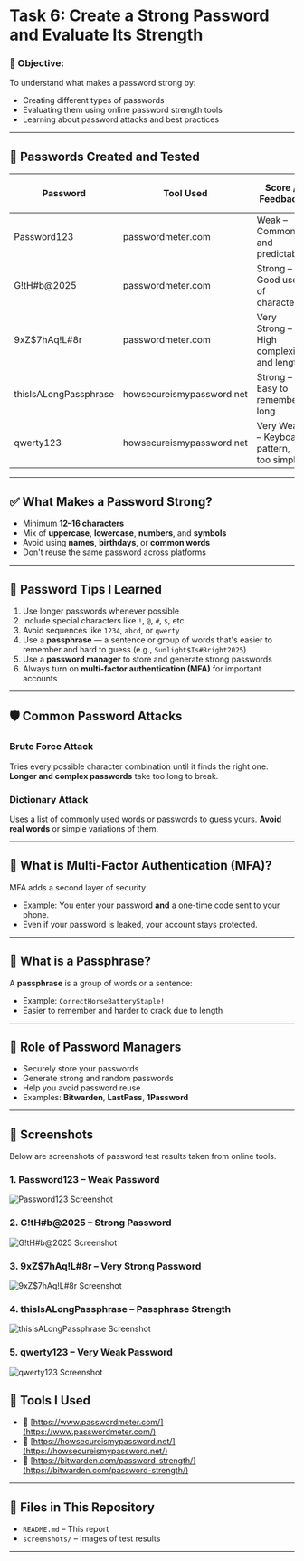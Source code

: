 # Task 6: Create a Strong Password and Evaluate Its Strength

### 🎯 Objective:
To understand what makes a password strong by:
- Creating different types of passwords
- Evaluating them using online password strength tools
- Learning about password attacks and best practices

---

## 🧪 Passwords Created and Tested

| Password                 | Tool Used                         | Score / Feedback                               | Estimated Crack Time         |
|--------------------------|-----------------------------------|------------------------------------------------|------------------------------|
| Password123              | passwordmeter.com                 | Weak – Common and predictable                  | A few seconds                |
| G!tH#b@2025              | passwordmeter.com                 | Strong – Good use of characters                | A few hours                  |
| 9xZ$7hAq!L#8r            | passwordmeter.com                 | Very Strong – High complexity and length       | Many years                   |
| thisIsALongPassphrase    | howsecureismypassword.net         | Strong – Easy to remember, long                | Hundreds of years            |
| qwerty123                | howsecureismypassword.net         | Very Weak – Keyboard pattern, too simple       | Less than a second           |

---

## ✅ What Makes a Password Strong?

- Minimum **12–16 characters**
- Mix of **uppercase**, **lowercase**, **numbers**, and **symbols**
- Avoid using **names**, **birthdays**, or **common words**
- Don't reuse the same password across platforms

---

## 🔐 Password Tips I Learned

1. Use longer passwords whenever possible
2. Include special characters like `!`, `@`, `#`, `$`, etc.
3. Avoid sequences like `1234`, `abcd`, or `qwerty`
4. Use a **passphrase** — a sentence or group of words that's easier to remember and hard to guess (e.g., `Sunlight$Is#Bright2025`)
5. Use a **password manager** to store and generate strong passwords
6. Always turn on **multi-factor authentication (MFA)** for important accounts

---

## 🛡️ Common Password Attacks

### Brute Force Attack
Tries every possible character combination until it finds the right one. **Longer and complex passwords** take too long to break.

### Dictionary Attack
Uses a list of commonly used words or passwords to guess yours. **Avoid real words** or simple variations of them.

---

## 🔑 What is Multi-Factor Authentication (MFA)?
MFA adds a second layer of security:
- Example: You enter your password **and** a one-time code sent to your phone.
- Even if your password is leaked, your account stays protected.

---

## 📘 What is a Passphrase?
A **passphrase** is a group of words or a sentence:
- Example: `CorrectHorseBatteryStaple!`
- Easier to remember and harder to crack due to length

---

## 🔁 Role of Password Managers
- Securely store your passwords
- Generate strong and random passwords
- Help you avoid password reuse
- Examples: **Bitwarden**, **LastPass**, **1Password**

---

## 📸 Screenshots

Below are screenshots of password test results taken from online tools.

### 1. Password123 – Weak Password
![Password123 Screenshot](screenshots/password123.png)

### 2. G!tH#b@2025 – Strong Password
![G!tH#b@2025 Screenshot](screenshots/github2025.png)

### 3. 9xZ$7hAq!L#8r – Very Strong Password
![9xZ$7hAq!L#8r Screenshot](screenshots/strong_random.png)

### 4. thisIsALongPassphrase – Passphrase Strength
![thisIsALongPassphrase Screenshot](screenshots/passphrase.png)

### 5. qwerty123 – Very Weak Password
![qwerty123 Screenshot](screenshots/qwerty.png)

## 🧰 Tools I Used

- 🔗 [https://www.passwordmeter.com/](https://www.passwordmeter.com/)
- 🔗 [https://howsecureismypassword.net/](https://howsecureismypassword.net/)
- 🔗 [https://bitwarden.com/password-strength/](https://bitwarden.com/password-strength/)

---

## 📁 Files in This Repository

- `README.md` – This report
- `screenshots/` – Images of test results

---
